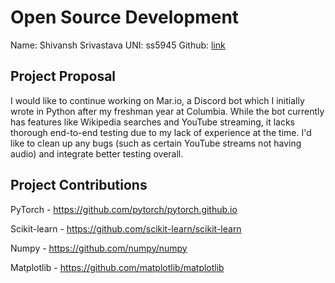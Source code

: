 # Open Source Development
Name: Shivansh Srivastava
UNI: ss5945
Github: [link](https://github.com/ShivanshSrivastava1)




## Project Proposal
I would like to continue working on Mar.io, a Discord bot which I initially wrote in Python after my freshman year at Columbia. While the bot currently has features like Wikipedia searches and YouTube streaming, it lacks thorough end-to-end testing due to my lack of experience at the time. I'd like to clean up any bugs (such as certain YouTube streams not having audio) and integrate better testing overall.


## Project Contributions
PyTorch - https://github.com/pytorch/pytorch.github.io

Scikit-learn - https://github.com/scikit-learn/scikit-learn

Numpy - https://github.com/numpy/numpy

Matplotlib - https://github.com/matplotlib/matplotlib